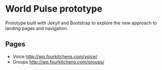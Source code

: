 # World Pulse prototype

Prototype built with Jekyll and Bootstrap to explore the new approach to landing pages and navigation.

## Pages

* Voice http://wp.fourkitchens.com/voice/
* Groups http://wp.fourkitchens.com/groups/

